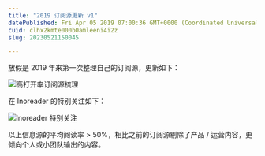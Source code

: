 ```yaml
---
title: "2019 订阅源更新 v1"
datePublished: Fri Apr 05 2019 07:00:36 GMT+0000 (Coordinated Universal Time)
cuid: clhx2kmte000b0amleeni4i2z
slug: 20230521150045

---
```


放假是 2019 年来第一次整理自己的订阅源，更新如下：

![高打开率订阅源梳理](https://cdn.hashnode.com/res/hashnode/image/upload/v1684652409797/2185d4db-e85b-4c88-a710-78c9aa8a6298.jpeg)

在 Inoreader 的特别关注如下：

![Inoreader 特别关注](https://cdn.hashnode.com/res/hashnode/image/upload/v1684652420264/850b4ea6-5028-478b-8039-bbfb2feddb68.png)

以上信息源的平均阅读率 &gt; 50%，相比之前的订阅源剔除了产品 / 运营内容，更倾向个人或小团队输出的内容。
